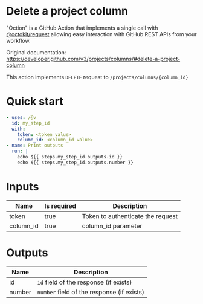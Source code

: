 # Delete a project column

"Oction" is a GitHub Action that implements a single call with 
[@octokit/request](https://www.npmjs.com/package/@octokit/request)
allowing easy interaction with GitHub REST APIs from your workflow.

Original documentation: https://developer.github.com/v3/projects/columns/#delete-a-project-column

This action implements `DELETE` request to `/projects/columns/{column_id}`


# Quick start

```yaml
- uses: /@v
  id: my_step_id
  with:
    token: <token value>
    column_id: <column_id value>
- name: Print outputs
  run: |
    echo ${{ steps.my_step_id.outputs.id }}
    echo ${{ steps.my_step_id.outputs.number }}
```


# Inputs

| Name | Is required | Description |
|---|---|---|
|token|true|Token to authenticate the request
|column_id|true|column_id parameter

# Outputs

| Name | Description |
|---|---|
|id|`id` field of the response (if exists)|
|number|`number` field of the response (if exists)|

